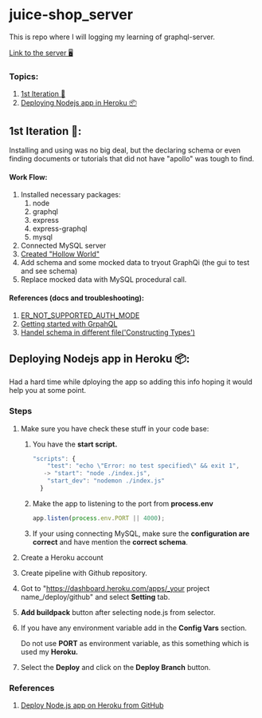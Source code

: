 # juice-shop_server
This is repo where I will logging my learning of graphql-server.

[Link to the server 🖥](https://juiceshop-graphql.herokuapp.com/graphql)

### Topics:
1. [1st Iteration 🦠](#first_iteration)
2. [Deploying Nodejs app in Heroku 📦](#deploy_nodejs_heroku)

<!----><a name="first_iteration"></a>
## 1st Iteration 🦠:
Installing and using was no big deal, but the declaring schema or even finding documents or tutorials that did not have "apollo" was tough to find.

#### Work Flow:
1. Installed necessary packages:
    1. node
    2. graphql
    3. express
    4. express-graphql
    5. mysql
2. Connected MySQL server
3. [Created "Hollow World"](https://graphql.org/graphql-js/)
4. Add schema and some mocked data to tryout GraphQi (the gui to test and see schema)
5. Replace mocked data with MySQL procedural call.

#### References (docs and troubleshooting):
1. [ER_NOT_SUPPORTED_AUTH_MODE](https://github.com/nodejs/help/issues/1555)
2. [Getting started with GrpahQL](https://graphql.org/graphql-js/)
3. [Handel schema in different file('Constructing Types')](https://graphql.org/graphql-js/constructing-types/)

<!----><a name="deploy_nodejs_heroku"></a>
## Deploying Nodejs app in Heroku 📦:
Had a hard time while dploying the app so adding this info hoping it would help you at some point.

### Steps
1. Make sure you have check these stuff in your code base:
    1. You have the **start script.**
        
        ```jsx
        "scripts": {
            "test": "echo \"Error: no test specified\" && exit 1",
           -> "start": "node ./index.js",
            "start_dev": "nodemon ./index.js"
          }
        ```
        
    2. Make the app to listening to the port from **process.env**
        
        ```jsx
        app.listen(process.env.PORT || 4000);
        ```
        
    3. If your using connecting MySQL, make sure the **configuration are correct** and have mention the **correct schema**.
2. Create a Heroku account 
3. Create pipeline with Github repository.
4. Got to "https://dashboard.heroku.com/apps/_your project name_/deploy/github" and select **Setting** tab.
5. **Add buildpack** button after selecting node.js from selector.
6. If you have any  environment variable add in the **Config Vars** section.
    
    Do not use **PORT** as environment variable, as this something which is used my **Heroku.**
    
7. Select the **Deploy** and click on the **Deploy Branch** button.
   
### References
1. [Deploy Node.js app on Heroku from GitHub](https://www.geeksforgeeks.org/how-to-deploy-node-js-app-on-heroku-from-github/)

